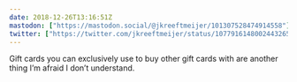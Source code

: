 ```yaml
---
date: 2018-12-26T13:16:51Z
mastodon: ["https://mastodon.social/@jkreeftmeijer/101307528474914558"]
twitter: ["https://twitter.com/jkreeftmeijer/status/1077916148002443265"]
---
```

Gift cards you can exclusively use to buy other gift cards with are another thing I’m afraid I don’t understand.
